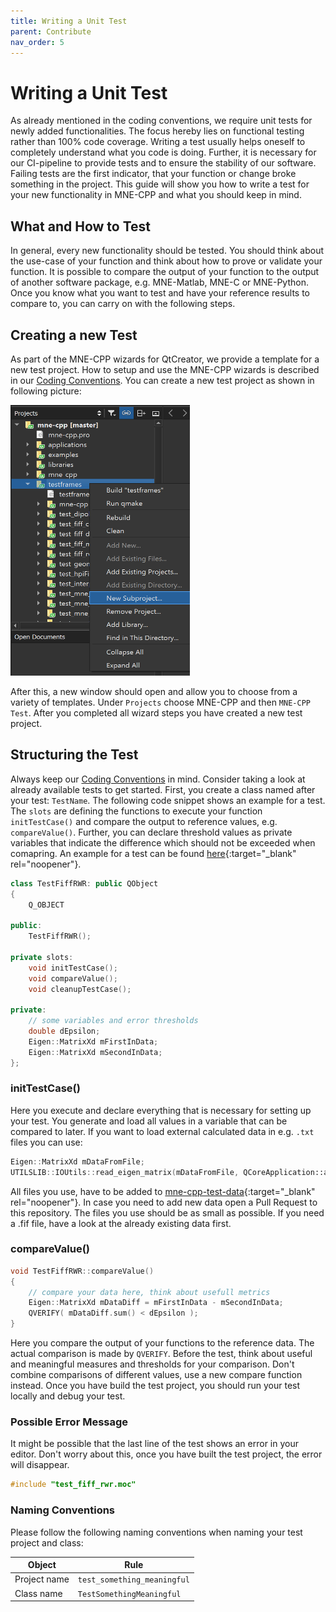 ```yaml
---
title: Writing a Unit Test
parent: Contribute
nav_order: 5
---
```

# Writing a Unit Test

As already mentioned in the coding conventions, we require unit tests for newly added functionalities. The focus hereby lies on functional testing rather than 100% code coverage. Writing a test usually helps oneself to completely understand what you code is doing. Further, it is necessary for our CI-pipeline to provide tests and to ensure the stability of our software. Failing tests are the first indicator, that your function or change broke something in the project. This guide will show you how to write a test for your new functionality in MNE-CPP and what you should keep in mind.

## What and How to Test

In general, every new functionality should be tested. You should think about the use-case of your function and think about how to prove or validate your function. It is possible to compare the output of your function to the output of another software package, e.g. MNE-Matlab, MNE-C or MNE-Python. Once you know what you want to test and have your reference results to compare to, you can carry on with the following steps.

## Creating a new Test

As part of the MNE-CPP wizards for QtCreator, we provide a template for a new test project. How to setup and use the MNE-CPP wizards is described in our [Coding Conventions](conv_style.md). You can create a new test project as shown in following picture:

![](../../images/test_new.png)

After this, a new window should open and allow you to choose from a variety of templates. Under `Projects` choose MNE-CPP and then `MNE-CPP Test`. After you completed all wizard steps you have created a new test project. 

## Structuring the Test

Always keep our [Coding Conventions](conv_style.md) in mind. Consider taking a look at already available tests to get started. First, you create a class named after your test: `TestName`. The following code snippet shows an example for a test. The `slots` are defining the functions to execute your function `initTestCase()` and compare the output to reference values, e.g. `compareValue()`. Further, you can declare threshold values as private variables that indicate the difference which should not be exceeded when comapring. An example for a test can be found [here](https://github.com/mne-tools/mne-cpp/blob/master/testframes/test_fiff_rwr/test_fiff_rwr.cpp){:target="_blank" rel="noopener"}.

```cpp
class TestFiffRWR: public QObject
{
    Q_OBJECT

public:
    TestFiffRWR();

private slots:
    void initTestCase();
    void compareValue();
    void cleanupTestCase();

private:
    // some variables and error thresholds
    double dEpsilon;
    Eigen::MatrixXd mFirstInData; 
    Eigen::MatrixXd mSecondInData;
};
```

### initTestCase()

Here you execute and declare everything that is necessary for setting up your test. You generate and load all values in a variable that can be compared to later. If you want to load external calculated data in e.g. `.txt` files you can use: 

```cpp
Eigen::MatrixXd mDataFromFile;
UTILSLIB::IOUtils::read_eigen_matrix(mDataFromFile, QCoreApplication::applicationDirPath() + "/mne-cpp-test-data/Result/<yourFile>.txt");
```

All files you use, have to be added to [mne-cpp-test-data](https://github.com/mne-tools/mne-cpp-test-data){:target="_blank" rel="noopener"}. In case you need to add new data open a Pull Request to this repository. The files you use should be as small as possible. If you need a .fif file, have a look at the already existing data first. 

### compareValue()

```cpp
void TestFiffRWR::compareValue()
{
    // compare your data here, think about usefull metrics
    Eigen::MatrixXd mDataDiff = mFirstInData - mSecondInData;
    QVERIFY( mDataDiff.sum() < dEpsilon );
}
```

Here you compare the output of your functions to the reference data. The actual comparison is made by `QVERIFY`. Before the test, think about useful and meaningful measures and thresholds for your comparison. Don't combine comparisons of different values, use a new compare function instead. Once you have build the test project, you should run your test locally and debug your test.

### Possible Error Message

It might be possible that the last line of the test shows an error in your editor. Don't worry about this, once you have built the test project, the error will disappear.

```cpp
#include "test_fiff_rwr.moc"
```

### Naming Conventions

Please follow the following naming conventions when naming your test project and class:

|Object|Rule|
| --------------- | ------------------- |
| Project name 	  |`test_something_meaningful`|
| Class name 	  |`TestSomethingMeaningful`  |

